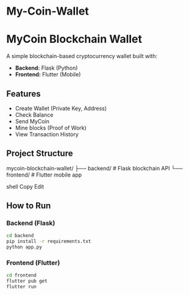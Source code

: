 # My-Coin-Wallet
# MyCoin Blockchain Wallet

A simple blockchain-based cryptocurrency wallet built with:
- **Backend:** Flask (Python)
- **Frontend:** Flutter (Mobile)

## Features
- Create Wallet (Private Key, Address)
- Check Balance
- Send MyCoin
- Mine blocks (Proof of Work)
- View Transaction History

## Project Structure
mycoin-blockchain-wallet/
├── backend/ # Flask blockchain API
└── frontend/ # Flutter mobile app

shell
Copy
Edit

## How to Run
### Backend (Flask)
```bash
cd backend
pip install -r requirements.txt
python app.py
```

### Frontend (Flutter)
```bash
cd frontend
flutter pub get
flutter run
```

